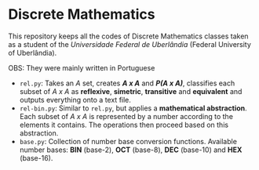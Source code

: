 # Discrete Mathematics

This repository keeps all the codes of Discrete Mathematics classes taken as a student of the _Universidade Federal de Uberlândia_ (Federal University of Uberlândia).

OBS: They were mainly written in Portuguese

- `rel.py`: Takes an _A_ set, creates **_A x A_** and **_P(A x A)_**, classifies each subset of _A x A_ as **reflexive**, **simetric**, **transitive** and **equivalent** and outputs everything onto a text file.
- `rel-bin.py`: Similar to `rel.py`, but applies a **mathematical abstraction**. Each subset of _A x A_ is represented by a number according to the elements it contains. The operations then proceed based on this abstraction.
- `base.py`: Collection of number base conversion functions. Available number bases: **BIN** (base-2), **OCT** (base-8), **DEC** (base-10) and **HEX** (base-16).
